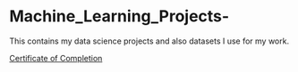 # Machine_Learning_Projects-
This contains my data science projects and also datasets I use for my work.



[Certificate of Completion](https://drive.google.com/file/d/1JzbJLoB4H21FrRW2aNWA52WPLcDb8n7r/view?usp=sharing)
